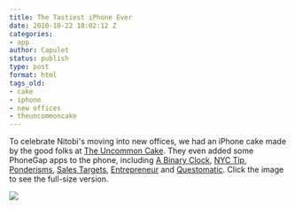 ```yaml
---
title: The Tastiest iPhone Ever
date: 2010-10-22 18:02:12 Z
categories:
- app
author: Capulet
status: publish
type: post
format: html
tags_old:
- cake
- iphone
- new offices
- theuncommoncake
---
```


To celebrate Nitobi's moving into new offices, we had an iPhone cake made by the good folks at [The Uncommon Cake](http://www.theuncommoncake.com/). They even added some PhoneGap apps to the phone, including [A Binary Clock](http://itunes.apple.com/app/a-binary-clock/id294486524?mt=8), [NYC Tip](http://itunes.apple.com/us/app/ny-tip/id356123310?mt=8), [Ponderisms](http://itunes.apple.com/us/app/ponderisms/id379246228?mt=8), [Sales Targets](http://itunes.apple.com/ca/app/sales-targets/id366755359?mt=8), [Entrepreneur](http://itunes.apple.com/ca/app/entrepreneur/id320977738?mt=8) and [Questomatic](http://itunes.apple.com/app/questomatic/id301049636?mt=8). Click the image to see the full-size version.

[![](http://www.phonegap.com/wp-content/uploads/2010/10/iPhoneCake.jpg)](http://www.phonegap.com/wp-content/uploads/2010/10/iPhoneCake.jpg)
